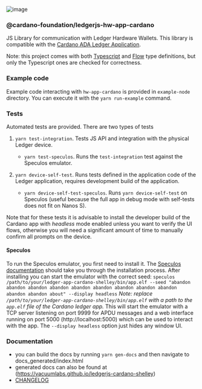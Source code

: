 ![image](https://user-images.githubusercontent.com/837681/53001830-d7c8a600-342b-11e9-9038-e745cc91e543.png)

### @cardano-foundation/ledgerjs-hw-app-cardano

JS Library for communication with Ledger Hardware Wallets.
This library is compatible with the [Cardano ADA Ledger Application](https://github.com/cardano-foundation/ledger-app-cardano).

Note: this project comes with both [Typescript](https://www.typescriptlang.org/) and [Flow](https://flow.org/) type definitions, but only the Typescript ones are checked for correctness.

### Example code

Example code interacting with `hw-app-cardano` is provided in `example-node` directory.
You can execute it with the `yarn run-example` command.

### Tests

Automated tests are provided. There are two types of tests

1. `yarn test-integration`. Tests JS API and integration with the physical Ledger device.
    * `yarn test-speculos`. Runs the `test-integration` test against the Speculos emulator.

2. `yarn device-self-test`. Runs tests defined in the application code of the Ledger application, requires development build of the application.
    * `yarn device-self-test-speculos`. Runs `yarn device-self-test` on Speculos (useful because the full app in debug mode with self-tests does not fit on Nanos S).

Note that for these tests it is advisable to install the developer build of the Cardano app with _headless_ mode enabled unless you want to verify the UI flows, otherwise you will need a significant amount of time to manually confirm all prompts on the device.

#### Speculos

To run the Speculos emulator, you first need to install it. The [Speculos documentation](https://speculos.ledger.com/installation/build.html) should take you through the installation process.
After installing you can start the emulator with the correct seed:
``
speculos /path/to/your/ledger-app-cardano-shelley/bin/app.elf --seed "abandon abandon abandon abandon abandon abandon abandon abandon abandon abandon abandon about" --display headless
``
*Note: replace `/path/to/your/ledger-app-cardano-shelley/bin/app.elf` with a path to the `app.elf` file of the Cardano ledger app.*
This will start the emulator with a TCP server listening on port 9999 for APDU messages and a web interface running on port 5000 (http://localhost:5000) which can be used to interact with the app.
The `--display headless` option just hides any window UI.

### Documentation

- you can build the docs by running `yarn gen-docs` and then navigate to docs_generated/index.html
- generated docs can also be found at (https://vacuumlabs.github.io/ledgerjs-cardano-shelley)
- [CHANGELOG](CHANGELOG.md)
